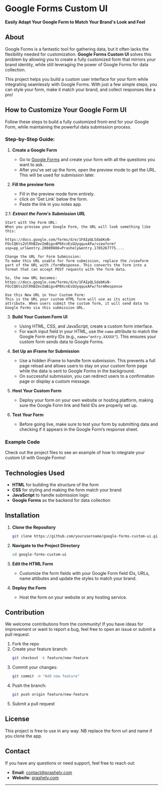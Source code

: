 # Google Forms Custom UI  
**Easily Adapt Your Google Form to Match Your Brand's Look and Feel**  

## About  
Google Forms is a fantastic tool for gathering data, but it often lacks the flexibility needed for customization. **Google Forms Custom UI** solves this problem by allowing you to create a fully customized form that mirrors your brand identity, while still leveraging the power of Google Forms for data collection.

This project helps you build a custom user interface for your form while integrating seamlessly with Google Forms. With just a few simple steps, you can style your form, make it match your brand, and collect responses like a pro!

## How to Customize Your Google Form UI
Follow these steps to build a fully customized front-end for your Google Form, while maintaining the powerful data submission process.

### Step-by-Step Guide:
1. **Create a Google Form**  
   - Go to [Google Forms](https://docs.google.com/forms) and create your form with all the questions you want to ask.
   - After you've set up the form, open the preview mode to get the URL. This will be used for submission later.


2. **Fill the preview form**  
   - Fill in the preview mode form entirely.
   - click on 'Get Link' below the form.
   - Paste the link in you notes app.

2.1: ***Extract the Form's Submission URL***

    Start with the Form URL:
    When you preview your Google Form, the URL will look something like this:

    https://docs.google.com/forms/d/e/1FAIpQLSdabKxN-FOcCQ6ts2UlRhBZevImBigv4P0XcnEsGUyqquxAFw/viewform?usp=pp_url&entry.20089888=Prashely&entry.1785267775....

    Change the URL for Form Submission:
    To make this URL usable for form submission, replace the /viewform part of the URL with /formResponse. This converts the form into a format that can accept POST requests with the form data.

    So, the new URL becomes:
    https://docs.google.com/forms/d/e/1FAIpQLSdabKxN-FOcCQ6ts2UlRhBZevImBigv4P0XcnEsGUyqquxAFw/formResponse

    Use this New URL in Your Custom Form:
    This is the URL your custom HTML form will use as its action attribute. When users submit the custom form, it will send data to Google Forms via this submission URL.

3. **Build Your Custom Form UI**  

   - Using HTML, CSS, and JavaScript, create a custom form interface.
   - For each input field in your HTML, use the `name` attribute to match the Google Form entry IDs (e.g., `name="entry.XXXXX"`). This ensures your custom form sends data to Google Forms.

4. **Set Up an iFrame for Submission**  
   - Use a hidden iFrame to handle form submission. This prevents a full page reload and allows users to stay on your custom form page while the data is sent to Google Forms in the background.
   - On successful submission, you can redirect users to a confirmation page or display a custom message.

5. **Host Your Custom Form**  
   - Deploy your form on your own website or hosting platform, making sure the Google Form link and field IDs are properly set up.

6. **Test Your Form**  
   - Before going live, make sure to test your form by submitting data and checking if it appears in the Google Form’s response sheet.

### Example Code
Check out the project files to see an example of how to integrate your custom UI with Google Forms!

## Technologies Used  
- **HTML** for building the structure of the form  
- **CSS** for styling and making the form match your brand  
- **JavaScript** to handle submission logic  
- **Google Forms** as the backend for data collection

## Installation
1. **Clone the Repository**  
   ```bash
   git clone https://github.com/yourusername/google-forms-custom-ui.git
   ```
2. **Navigate to the Project Directory**  
   ```bash
   cd google-forms-custom-ui
   ```
3. **Edit the HTML Form**  
   - Customize the form fields with your Google Form field IDs, URLs, name attibutes and update the styles to match your brand.

4. **Deploy the Form**  
   - Host the form on your website or any hosting service.

## Contribution  
We welcome contributions from the community! If you have ideas for improvement or want to report a bug, feel free to open an issue or submit a pull request.

1. Fork the repo  
2. Create your feature branch:  
   ```bash
   git checkout -b feature/new-feature
   ```  
3. Commit your changes:  
   ```bash
   git commit -m "Add new feature"
   ```  
4. Push the branch:  
   ```bash
   git push origin feature/new-feature
   ```  
5. Submit a pull request

## License  
This project is free to use in any way. NB replace the form url and name if you clone the app.

## Contact  
If you have any questions or need support, feel free to reach out:  
- **Email**: contact@prashely.com  
- **Website**: [prashely.com](https://prashely.com/)

---
